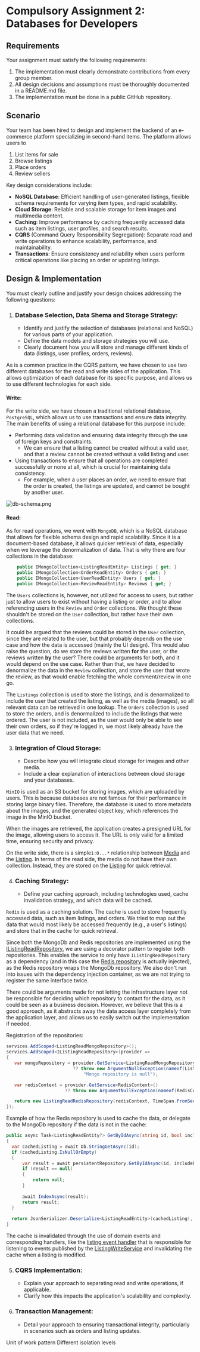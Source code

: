 ﻿# Compulsory Assignment 2: Databases for Developers

## Requirements
Your assignment must satisfy the following requirements:

1. The implementation must clearly demonstrate contributions from every group member.
2. All design decisions and assumptions must be thoroughly documented in a README.md file.
3. The implementation must be done in a public GitHub repository.

## Scenario
Your team has been hired to design and implement the backend of an e-commerce platform specializing in second-hand items. The platform allows users to

1. List items for sale
2. Browse listings
3. Place orders
4. Review sellers

Key design considerations include:

- **NoSQL Database**: Efficient handling of user-generated listings, flexible schema requirements for varying item types, and rapid scalability.
- **Cloud Storage**: Reliable and scalable storage for item images and multimedia content.
- **Caching**: Improve performance by caching frequently accessed data such as item listings, user profiles, and search results.
- **CQRS** (Command Query Responsibility Segregation): Separate read and write operations to enhance scalability, performance, and maintainability.
- **Transactions**: Ensure consistency and reliability when users perform critical operations like placing an order or updating listings.

## Design & Implementation
You must clearly outline and justify your design choices addressing the following questions:

1. ### Database Selection, Data Shema and Storage Strategy:
   - Identify and justify the selection of databases (relational and NoSQL) for various parts of your application.
   - Define the data models and storage strategies you will use.
   - Clearly document how you will store and manage different kinds of data (listings, user profiles, orders, reviews).

As is a common practice in the CQRS pattern, we have chosen to use two different databases for the read and write sides of the application. 
This allows optimization of each database for its specific purpose, and allows us to use different technologies for each side.

#### Write:
For the write side, we have chosen a traditional relational database, `PostgreSQL`, which allows us to use transactions and ensure data integrity. 
The main benefits of using a relational database for this purpose include:
- Performing data validation and ensuring data integrity through the use of foreign keys and constraints.
  - We can ensure that a listing cannot be created without a valid user, and that a review cannot be created without a valid listing and user.
- Using transactions to ensure that all operations are completed successfully or none at all, which is crucial for maintaining data consistency.
  - For example, when a user places an order, we need to ensure that the order is created, the listings are updated, and cannot be bought by another user.

![db-schema.png](db-schema.png)

#### Read:
As for read operations, we went with `MongoDB`, which is a NoSQL database that allows for flexible schema design and rapid scalability.
Since it is a document-based database, it allows quicker retrieval of data, especially when we leverage the denormalization of data.
That is why there are four collections in the database:
```csharp
    public IMongoCollection<ListingReadEntity> Listings { get; }
    public IMongoCollection<OrderReadEntity> Orders { get; }
    public IMongoCollection<UserReadEntity> Users { get; }
    public IMongoCollection<ReviewReadEntity> Reviews { get; }
```

The `Users` collections is, however, not utilized for access to users, but rather just to allow users to exist without having a listing or order, and 
to allow referencing users in the `Review` and `Order` collections. We thought these shouldn't be stored on the `User` collection, but rather have their own collections.

It could be argued that the reviews could be stored in the `User` collection, since they are related to the user, but that probably depends on the use case and how the data is accessed (mainly the UI design).
This would also raise the question, do we store the reviews written **for** the user, or the reviews written **by** the user? There could be arguments for both, and it would depend on the use case.
Rather than that, we have decided to denormalize the data in the `Review` collection, and store the user that wrote the review, as that would enable fetching the whole comment/review in one go.

The `Listings` collection is used to store the listings, and is denormalized to include the user that created the listing, as well as the media (images), so all relevant data can be retrieved in one lookup.
The `Orders` collection is used to store the orders, and is denormalized to include the listings that were ordered. The user is not included, as the user would only be able to see their own orders, 
so if they're logged in, we most likely already have the user data that we need.

3. ### Integration of Cloud Storage:
   - Describe how you will integrate cloud storage for images and other media. 
   - Include a clear explanation of interactions between cloud storage and your databases.

`MinIO` is used as an S3 bucket for storing images, which are uploaded by users. This is because databases are not famous for their performance in storing large binary files. 
Therefore, the database is used to store metadata about the images, and the generated object key, which references the image in the MinIO bucket. 

When the images are retrieved, the application creates a presigned URL for the image, allowing users to access it. The URL is only valid for a limited time, ensuring security and privacy.

On the write side, there is a simple`1:0...*` relationship between [Media](Reclaim/Domain/Entities/Write/MediaWriteEntity.cs) and the [Listing](Reclaim/Domain/Entities/Write/ListingWriteEntity.cs).
In terms of the read side, the media do not have their own collection. Instead, they are stored on the [Listing](Reclaim/Domain/Entities/Read/ListingReadEntity.cs) for quick retrieval.

4. ### Caching Strategy:
   - Define your caching approach, including technologies used, cache invalidation strategy, and which data will be cached.

`Redis` is used as a caching solution. The cache is used to store frequently accessed data, such as item listings, and orders. 
We tried to map out the data that would most likely be accessed frequently (e.g., a user's listings) and store that in the cache for quick retrieval.

Since both the MongoDb and Redis repositories are implemented using the [IListingReadRepository](Reclaim/Infrastructure/Repositories/Read/Interfaces/IListingReadRepository.cs), we are using a decorator pattern to register both repositories.
This enables the service to only have `IListingReadRepository` as a dependency (and in this case the [Redis repository](Reclaim/Infrastructure/Repositories/Read/Implementations/Redis/ListingReadRedisRepository.cs) is actually injected), as the Redis repository wraps the MongoDb repository. 
We also don't run into issues with the dependency injection container, as we are not trying to register the same interface twice. 

There could be arguments made for not letting the infrastructure layer not be responsible for deciding which repository to contact for the data, as it could be seen as a business decision.
However, we believe that this is a good approach, as it abstracts away the data access layer completely from the application layer, and allows us to easily switch out the implementation if needed.

Registration of the repositories:
```csharp
services.AddScoped<ListingReadMongoRepository>();
services.AddScoped<IListingReadRepository>(provider =>
{
   var mongoRepository = provider.GetService<ListingReadMongoRepository>()
                         ?? throw new ArgumentNullException(nameof(ListingReadMongoRepository),
                             "Mongo repository is null");

   var redisContext = provider.GetService<RedisContext>()
                      ?? throw new ArgumentNullException(nameof(RedisContext), "Redis context is null");

   return new ListingReadRedisRepository(redisContext, TimeSpan.FromSeconds(30), mongoRepository);
});
```

Example of how the Redis repository is used to cache the data, or delegate to the MongoDb repository if the data is not in the cache:
```csharp
public async Task<ListingReadEntity?> GetByIdAsync(string id, bool includeDeleted = false)
{
  var cachedListing = await Db.StringGetAsync(id);
  if (cachedListing.IsNullOrEmpty)
  {
      var result = await persistentRepository.GetByIdAsync(id, includeDeleted);
      if (result == null)
      {
          return null;
      }
      
      await IndexAsync(result);
      return result;
  }
  
  return JsonSerializer.Deserialize<ListingReadEntity>(cachedListing!, JsonSerializerOptions);
}
```

The cache is invalidated through the use of domain events and corresponding handlers, like the [listing event handler](Reclaim/Infrastructure/EventBus/Listing/ListingEventsHandler.cs) 
that is responsible for listening to events published by the [ListingWriteService](Reclaim/Application/Services/Implementations/ListingService.cs) and invalidating the cache when a listing is modified.

5. ### CQRS Implementation:
   - Explain your approach to separating read and write operations, if applicable. 
   - Clarify how this impacts the application's scalability and complexity.
   
6. ### Transaction Management:
   - Detail your approach to ensuring transactional integrity, particularly in scenarios such as orders and listing updates.

Unit of work pattern
Different isolation levels